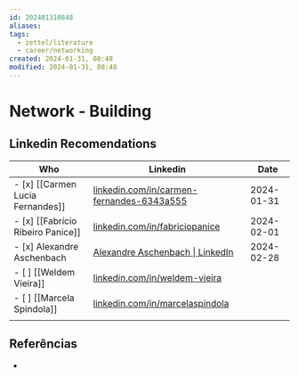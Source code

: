 ```yaml
---
id: 202401310848
aliases: 
tags:
  - zettel/literature
  - career/networking
created: 2024-01-31, 08:48
modified: 2024-01-31, 08:48
---
```

# Network - Building
<!-- Atomic note -->

## Linkedin Recomendations

| Who                               | Linkedin                                                                                                                                                                         | Date       |
| --------------------------------- | -------------------------------------------------------------------------------------------------------------------------------------------------------------------------------- | ---------- |
| - [x] [[Carmen Lucia Fernandes]]  | [linkedin.com/in/carmen-fernandes-6343a555](https://www.linkedin.com/in/carmen-fernandes-6343a555)                                                                               | 2024-01-31 |
| - [x] [[Fabrício Ribeiro Panice]] | [linkedin.com/in/fabriciopanice](https://www.linkedin.com/in/fabriciopanice?lipi=urn%3Ali%3Apage%3Ad_flagship3_profile_view_base_contact_details%3Bj87bBnhXRU2S5ZAWBalmKQ%3D%3D) | 2024-02-01 |
| - [x] Alexandre Aschenbach        | [Alexandre Aschenbach \| LinkedIn](https://www.linkedin.com/in/aschenbach/)                                                                                                      | 2024-02-28 |
| - [ ] [[Weldem Vieira]]           | [linkedin.com/in/weldem-vieira](https://www.linkedin.com/in/weldem-vieira)                                                                                                       |            |
| - [ ] [[Marcela Spindola]]        | [linkedin.com/in/marcelaspindola](https://www.linkedin.com/in/marcelaspindola)                                                                                                   |            |
|                                   |                                                                                                                                                                                  |            |

## Referências
<!-- Links to pages not referenced in the content -->

- 
